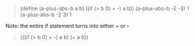 > (define (a-plus-abs-b a b)
    ((if (> b 0) + -) a b))
> (a-plus-abs-b -2 -3)
1
> (a-plus-abs-b -2 3)
1

Note: the entire if statement turns into either + or -
> (((if (> b 0) + -) a b)
            (+       a b))
